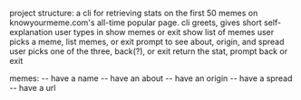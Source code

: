 project structure:
a cli for retrieving stats on the first 50 memes on knowyourmeme.com's all-time popular page.
cli greets, gives short self-explanation
user types in show memes or exit
show list of memes
user picks a meme, list memes, or exit
prompt to see about, origin, and spread
user picks one of the three, back(?), or exit
return the stat, prompt back or exit

memes:
  -- have a name
  -- have an about
  -- have an origin
  -- have a spread
  -- have a url
  
